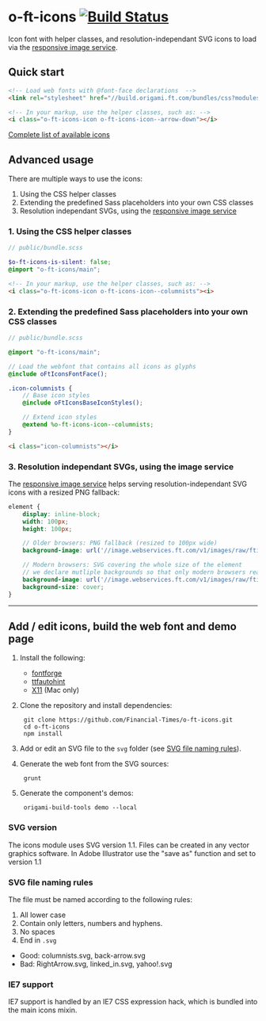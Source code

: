 # o-ft-icons [![Build Status](https://travis-ci.org/Financial-Times/o-ft-icons.png?branch=master)](https://travis-ci.org/Financial-Times/o-ft-icons)

Icon font with helper classes, and resolution-independant SVG icons to load via the [responsive image service](http://image.webservices.ft.com).

## Quick start

```html
<!-- Load web fonts with @font-face declarations  -->
<link rel="stylesheet" href="//build.origami.ft.com/bundles/css?modules=o-ft-icons@^2.0.0" />

<!-- In your markup, use the helper classes, such as: -->
<i class="o-ft-icons-icon o-ft-icons-icon--arrow-down"></i>
```

[Complete list of available icons](http://build.origami.ft.com/files/o-ft-icons@latest/demos/main.html)

## Advanced usage

There are multiple ways to use the icons:

1. Using the CSS helper classes
2. Extending the predefined Sass placeholders into your own CSS classes
3. Resolution independant SVGs, using the [responsive image service](http://image.webservices.ft.com/)

### 1. Using the CSS helper classes

```scss
// public/bundle.scss

$o-ft-icons-is-silent: false;
@import "o-ft-icons/main";
```

```html
<!-- In your markup, use the helper classes, such as: -->
<i class="o-ft-icons-icon o-ft-icons-icon--columnists"><i>
```
    
### 2. Extending the predefined Sass placeholders into your own CSS classes

```scss
// public/bundle.scss

@import "o-ft-icons/main";

// Load the webfont that contains all icons as glyphs
@include oFtIconsFontFace();

.icon-columnists {
	// Base icon styles
	@include oFtIconsBaseIconStyles();

	// Extend icon styles
	@extend %o-ft-icons-icon--columnists;
}
```

```html
<i class="icon-columnists"></i>
```

### 3. Resolution independant SVGs, using the image service

The [responsive image service](http://image.webservices.ft.com/) helps serving resolution-independant SVG icons with a resized PNG fallback:

```scss
element {
	display: inline-block;
	width: 100px;
	height: 100px;

	// Older browsers: PNG fallback (resized to 100px wide)
	background-image: url('//image.webservices.ft.com/v1/images/raw/fticon:tick?width=100&format=png&source=my-product');

	// Modern browsers: SVG covering the whole size of the element
	// we declare mutliple backgrounds so that only modern browsers read this property
	background-image: url('//image.webservices.ft.com/v1/images/raw/fticon:tick?format=svg&source=my-product'), none;
	background-size: cover;
}
```

----

## Add / edit icons, build the web font and demo page

1. Install the following:

	* [fontforge](http://fontforge.org/)
	* [ttfautohint](http://www.freetype.org/ttfautohint/#download)
	* [X11](http://support.apple.com/kb/ht5293) (Mac only)

2. Clone the repository and install dependencies:

		git clone https://github.com/Financial-Times/o-ft-icons.git
		cd o-ft-icons
		npm install

3. Add or edit an SVG file to the `svg` folder (see [SVG file naming rules](#svg-file-naming-rules)).
4. Generate the web font from the SVG sources:

		grunt

5. Generate the component's demos:

		origami-build-tools demo --local

### SVG version
The icons module uses SVG version 1.1. Files can be created in any vector graphics software. In Adobe Illustrator use the "save as" function and set to version 1.1

### SVG file naming rules

The file must be named according to the following rules:

1. All lower case
2. Contain only letters, numbers and hyphens.
3. No spaces
4. End in `.svg`

- Good: columnists.svg, back-arrow.svg
- Bad: RightArrow.svg, linked_in.svg, yahoo!.svg

### IE7 support

IE7 support is handled by an IE7 CSS expression hack, which is bundled into the main icons mixin.
